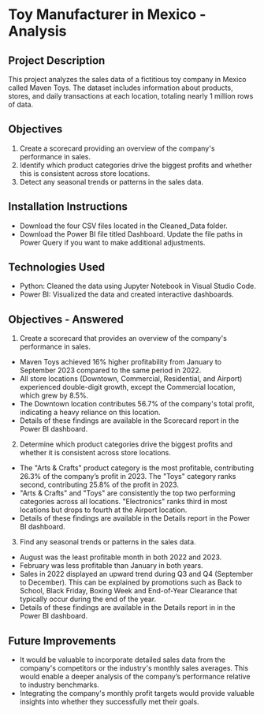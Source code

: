 # Toy Manufacturer in Mexico - Analysis

## Project Description
This project analyzes the sales data of a fictitious toy company in Mexico called Maven Toys. The dataset includes information about products, stores, and daily transactions at each location, totaling nearly 1 million rows of data.

## Objectives
1. Create a scorecard providing an overview of the company's performance in sales.
2. Identify which product categories drive the biggest profits and whether this is consistent across store locations.
3. Detect any seasonal trends or patterns in the sales data.

## Installation Instructions
- Download the four CSV files located in the Cleaned_Data folder.
- Download the Power BI file titled Dashboard. Update the file paths in Power Query if you want to make additional adjustments.

## Technologies Used
- Python: Cleaned the data using Jupyter Notebook in Visual Studio Code.
- Power BI: Visualized the data and created interactive dashboards.

## Objectives - Answered
1. Create a scorecard that provides an overview of the company's performance in sales.

- Maven Toys achieved 16% higher profitability from January to September 2023 compared to the same period in 2022.
- All store locations (Downtown, Commercial, Residential, and Airport) experienced double-digit growth, except the Commercial location, which grew by 8.5%.
- The Downtown location contributes 56.7% of the company's total profit, indicating a heavy reliance on this location.
- Details of these findings are available in the Scorecard report in the Power BI dashboard.

2. Determine which product categories drive the biggest profits and whether it is consistent across store locations.

- The "Arts & Crafts" product category is the most profitable, contributing 26.3% of the company’s profit in 2023. The "Toys" category ranks second, contributing 25.8% of the profit in 2023.
- "Arts & Crafts" and "Toys" are consistently the top two performing categories across all locations. "Electronics" ranks third in most locations but drops to fourth at the Airport location.
- Details of these findings are available in the Details report in the Power BI dashboard.

3. Find any seasonal trends or patterns in the sales data.

- August was the least profitable month in both 2022 and 2023.
- February was less profitable than January in both years.
- Sales in 2022 displayed an upward trend during Q3 and Q4 (September to December). This can be explained by promotions such as Back to School, Black Friday, Boxing Week and End-of-Year Clearance that typically occur during the end of the year.
- Details of these findings are available in the Details report in in the Power BI dashboard.

## Future Improvements
- It would be valuable to incorporate detailed sales data from the company's competitors or the industry's monthly sales averages. This would enable a deeper analysis of the company’s performance relative to industry benchmarks.
- Integrating the company's monthly profit targets would provide valuable insights into whether they successfully met their goals.

